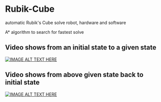 # Rubik-Cube
automatic Rubik's Cube solve robot, hardware and software

A* algorithm to search for fastest solve

## Video shows from an initial state to a given state
[![IMAGE ALT TEXT HERE](https://img.youtube.com/vi/pOypncBmyBM/sddefault.jpg)](https://www.youtube.com/shorts/pOypncBmyBM)
## Video shows from above given state back to initial state
[![IMAGE ALT TEXT HERE](https://img.youtube.com/vi/yvKblBVN4P4/sddefault.jpg)](https://www.youtube.com/shorts/yvKblBVN4P4)
